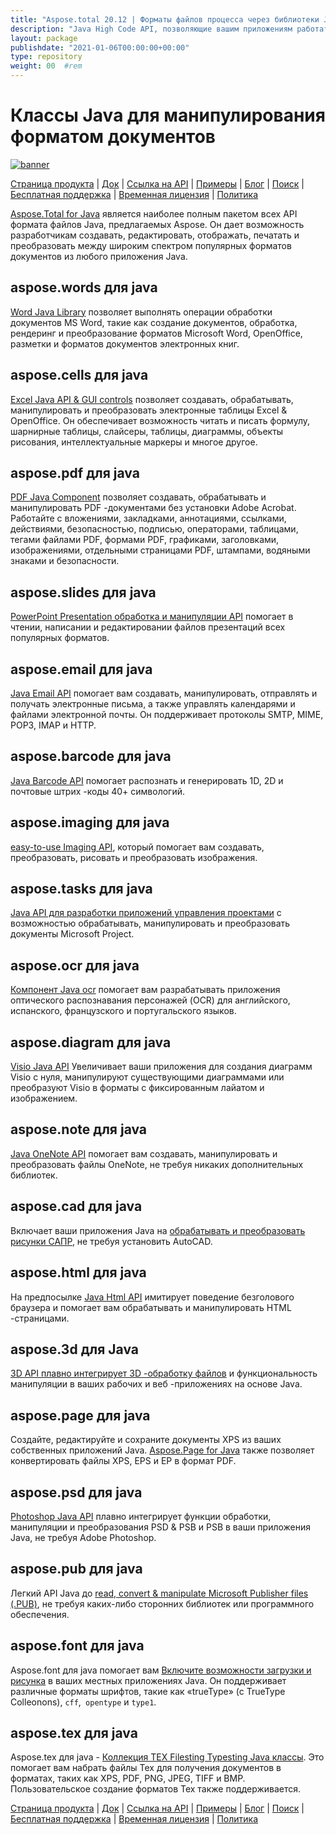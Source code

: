 ```yaml
---
title: "Aspose.total 20.12 | Форматы файлов процесса через библиотеки Java" 
description: "Java High Code API, позволяющие вашим приложениям работать с форматами файлов Microsoft Word, Excel, PowerPoint, Outlook, OneNote, 3D, CAD, PDF, ГИС, электронной почты, HTML и т. Д." 
layout: package
publishdate: "2021-01-06T00:00:00+00:00"
type: repository
weight: 00	#rem
---
```


# Классы Java для манипулирования форматом документов
[![banner](../aspose_total-for-java-banner.png)](./)

[Страница продукта](https://products.aspose.com/total/java/) | [Док](https://docs.aspose.com/total/java/) | [Ссылка на API](https://apireference.aspose.com/) | [Примеры](http://aspose.github.io) | [Блог](https://blog.aspose.com/category/total/) | [Поиск](https://search.aspose.com/) | [Бесплатная поддержка](https://forum.aspose.com/) | [Временная лицензия](https://purchase.aspose.com/temporary-license) | [Политика](https://purchase.aspose.com/policies)

[Aspose.Total for Java](https://docs.aspose.com/total/java/) является наиболее полным пакетом всех API формата файлов Java, предлагаемых Aspose. Он дает возможность разработчикам создавать, редактировать, отображать, печатать и преобразовать между широким спектром популярных форматов документов из любого приложения Java.

## aspose.words для java

[Word Java Library](https://products.aspose.com/words/java/) позволяет выполнять операции обработки документов MS Word, такие как создание документов, обработка, рендеринг и преобразование форматов Microsoft Word, OpenOffice, разметки и форматов документов электронных книг.

## aspose.cells для java

[Excel Java API & GUI controls](https://products.aspose.com/cells/java/) позволяет создавать, обрабатывать, манипулировать и преобразовать электронные таблицы Excel & OpenOffice. Он обеспечивает возможность читать и писать формулу, шарнирные таблицы, слайсеры, таблицы, диаграммы, объекты рисования, интеллектуальные маркеры и многое другое.

## aspose.pdf для java

[PDF Java Component](https://products.aspose.com/pdf/java/) позволяет создавать, обрабатывать и манипулировать PDF -документами без установки Adobe Acrobat. Работайте с вложениями, закладками, аннотациями, ссылками, действиями, безопасностью, подписью, операторами, таблицами, тегами файлами PDF, формами PDF, графиками, заголовками, изображениями, отдельными страницами PDF, штампами, водяными знаками и безопасности.

## aspose.slides для java

[PowerPoint Presentation обработка и манипуляции API](https://products.aspose.com/slides/java/) помогает в чтении, написании и редактировании файлов презентаций всех популярных форматов.

## aspose.email для java

[Java Email API](https://products.aspose.com/email/java/) помогает вам создавать, манипулировать, отправлять и получать электронные письма, а также управлять календарями и файлами электронной почты. Он поддерживает протоколы SMTP, MIME, POP3, IMAP и HTTP.

## aspose.barcode для java

[Java Barcode API](https://products.aspose.com/barcode/java/) помогает распознать и генерировать 1D, 2D и почтовые штрих -коды 40+ символогий.

## aspose.imaging для java

[easy-to-use Imaging API](https://products.aspose.com/imaging/java/), который помогает вам создавать, преобразовать, рисовать и преобразовать изображения.

## aspose.tasks для java

[Java API для разработки приложений управления проектами](https://products.aspose.com/tasks/java/) с возможностью обрабатывать, манипулировать и преобразовать документы Microsoft Project.

## aspose.ocr для java

[Компонент Java ocr](https://products.aspose.com/ocr/java/) помогает вам разрабатывать приложения оптического распознавания персонажей (OCR) для английского, испанского, французского и португальского языков.

## aspose.diagram для java

[Visio Java API](https://products.aspose.com/diagram/java/) Увеличивает ваши приложения для создания диаграмм Visio с нуля, манипулируют существующими диаграммами или преобразуют Visio в форматы с фиксированным лайатом и изображением.

## aspose.note для java

[Java OneNote API](https://products.aspose.com/note/java/) помогает вам создавать, манипулировать и преобразовать файлы OneNote, не требуя никаких дополнительных библиотек.

## aspose.cad для java

Включает ваши приложения Java на [обрабатывать и преобразовать рисунки САПР](https://products.aspose.com/cad/java/), не требуя установить AutoCAD.

## aspose.html для java

На предпосылке [Java Html API](https://products.aspose.com/html/java/) имитирует поведение безголового браузера и помогает вам обрабатывать и манипулировать HTML -страницами.

## aspose.3d для Java

[3D API плавно интегрирует 3D -обработку файлов](https://products.aspose.com/3d/java/) и функциональность манипуляции в ваших рабочих и веб -приложениях на основе Java.

## aspose.page для java

Создайте, редактируйте и сохраните документы XPS из ваших собственных приложений Java. [Aspose.Page for Java](https://products.aspose.com/page/java/) также позволяет конвертировать файлы XPS, EPS и EP в формат PDF.

## aspose.psd для java

[Photoshop Java API](https://products.aspose.com/psd/java/) плавно интегрирует функции обработки, манипуляции и преобразования PSD & PSB и PSB в ваши приложения Java, не требуя Adobe Photoshop.

## aspose.pub для java

Легкий API Java до [read, convert & manipulate Microsoft Publisher files (.PUB)](https://products.aspose.com/pub/java/), не требуя каких-либо сторонних библиотек или программного обеспечения.

## aspose.font для java

Aspose.font для java помогает вам [Включите возможности загрузки и рисунка](https://products.aspose.com/font/java/) в ваших местных приложениях Java. Он поддерживает различные форматы шрифтов, такие как «trueType» (с TrueType Colleonons), `cff`,` opentype` и `type1`.

## aspose.tex для java

Aspose.tex для java - [Коллекция TEX Filesting Typesting Java классы](https://products.aspose.com/tex/java/). Это помогает вам набрать файлы Tex для получения документов в форматах, таких как XPS, PDF, PNG, JPEG, TIFF и BMP. Пользовательское создание форматов Tex также поддерживается.

[Страница продукта](https://products.aspose.com/total/java/) | [Док](https://docs.aspose.com/total/java/) | [Ссылка на API](https://apireference.aspose.com/) | [Примеры](http://aspose.github.io) | [Блог](https://blog.aspose.com/category/total/) | [Поиск](https://search.aspose.com/) | [Бесплатная поддержка](https://forum.aspose.com/) | [Временная лицензия](https://purchase.aspose.com/temporary-license) | [Политика](https://purchase.aspose.com/policies)
